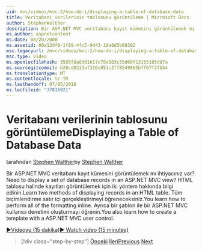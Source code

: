 ```yaml
---
uid: mvc/videos/mvc-2/how-do-i/displaying-a-table-of-database-data
title: Veritabanı verilerinin tablosunu görüntüleme | Microsoft Docs
author: StephenWalther
description: Bir ASP.NET MVC veritabanı kayıt kümesini görüntülemek mı ihtiyacınız var? HTML tablosu halinde kayıtları görüntülemek için iki yöntem hakkında bilgi edinin. Tüm t yapmayı öğrenin...
ms.author: aspnetcontent
ms.date: 08/20/2008
ms.assetid: 00a12df9-1f89-4fc5-9d43-19a8d5b80392
msc.legacyurl: /mvc/videos/mvc-2/how-do-i/displaying-a-table-of-database-data
msc.type: video
ms.openlocfilehash: 3585f8a03d1617c78a583c55d60f13155185dd7a
ms.sourcegitcommit: b28cd0313af316c051c2ff8549865bff67f2fbb4
ms.translationtype: MT
ms.contentlocale: tr-TR
ms.lasthandoff: 07/05/2018
ms.locfileid: "37816021"
---
```

<a name="displaying-a-table-of-database-data"></a><span data-ttu-id="c9fe3-105">Veritabanı verilerinin tablosunu görüntüleme</span><span class="sxs-lookup"><span data-stu-id="c9fe3-105">Displaying a Table of Database Data</span></span>
====================
<span data-ttu-id="c9fe3-106">tarafından [Stephen Walther](https://github.com/StephenWalther)</span><span class="sxs-lookup"><span data-stu-id="c9fe3-106">by [Stephen Walther](https://github.com/StephenWalther)</span></span>

<span data-ttu-id="c9fe3-107">Bir ASP.NET MVC veritabanı kayıt kümesini görüntülemek mı ihtiyacınız var?</span><span class="sxs-lookup"><span data-stu-id="c9fe3-107">Need to display a set of database records in an ASP.NET MVC view?</span></span> <span data-ttu-id="c9fe3-108">HTML tablosu halinde kayıtları görüntülemek için iki yöntem hakkında bilgi edinin.</span><span class="sxs-lookup"><span data-stu-id="c9fe3-108">Learn two methods of displaying records in an HTML table.</span></span> <span data-ttu-id="c9fe3-109">Tüm biçimlendirme satır içi gerçekleştirmeyi öğreneceksiniz.</span><span class="sxs-lookup"><span data-stu-id="c9fe3-109">You learn how to perform all of the formatting inline.</span></span> <span data-ttu-id="c9fe3-110">Ayrıca bir şablon ile bir ASP.NET MVC kullanıcı denetimi oluşturmayı öğrenin.</span><span class="sxs-lookup"><span data-stu-id="c9fe3-110">You also learn how to create a template with a ASP.NET MVC user control.</span></span>

[<span data-ttu-id="c9fe3-111">&#9654;Videoyu (15 dakika)</span><span class="sxs-lookup"><span data-stu-id="c9fe3-111">&#9654; Watch video (15 minutes)</span></span>](https://channel9.msdn.com/Blogs/ASP-NET-Site-Videos/displaying-a-table-of-database-data)

> [!div class="step-by-step"]
> <span data-ttu-id="c9fe3-112">[Önceki](creating-model-classes-with-linq-to-sql.md)
> [İleri](what-is-aspnet-mvc-80-minute-technical-video-for-developers-building-nerddinner.md)</span><span class="sxs-lookup"><span data-stu-id="c9fe3-112">[Previous](creating-model-classes-with-linq-to-sql.md)
[Next](what-is-aspnet-mvc-80-minute-technical-video-for-developers-building-nerddinner.md)</span></span>
